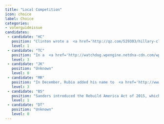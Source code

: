 ```yaml
---
title: "Local Competition"
icon: choice
label: Choice
categories:
- voterguideissue
candidates:
 - candidate: "HC"
   position: "Clinton wrote a  <a href='http://qz.com/529303/hillary-clinton-being-pro-business-doesnt-mean-hanging-consumers-out-to-dry'/ target='_blank'>2015 position piece</a> supporting FCC efforts to preempt state laws that “unfairly protect incumbent businesses” like the local cable monopoly against city-run networks."
   level: 1
 - candidate: "TC"
   position: "In a  <a href='http://watchdog.wpengine.netdna-cdn.com/wp-content/blogs.dir/1/files/2014/06/LetterToFCCOnStatesRights.pdf' target='_blank'>2014 letter to the FCC</a>, Cruz claimed the agency would infringe on states' rights if it enabled communities to operate publicly built broadband networks. "
   level: 3
 - candidate: "JK"
   position: "Unknown"
   level: 0
 - candidate: "MR"
   position: "In December, Rubio added his name to  <a href='http://www.fischer.senate.gov/public/_cache/files/81c82846-aa7c-42fe-be4d-11b0f9527db0/12.11.15-letter-to-fcc-chairman-wheeler-on-municipal-broadband-final.pdf' target'_blank'>a letter</a> attacking the FCC over its attempts to help communities build their own broadband networks. "
   level: 3
 - candidate: "BS"
   position: "Sanders introduced the Rebuild America Act of 2015, which would set aside money to support locally built broadband services in underserved areas of the United States."
   level: 1
 - candidate: "DT"
   position: "Unknown"
   level: 0
---
```

